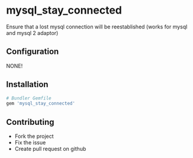 # mysql_stay_connected

Ensure that a lost mysql connection will be reestablished (works for mysql and mysql 2 adaptor)

## Configuration

NONE!  

## Installation

``` ruby
# Bundler Gemfile
gem 'mysql_stay_connected'
```

## Contributing
 
* Fork the project
* Fix the issue
* Create pull request on github
